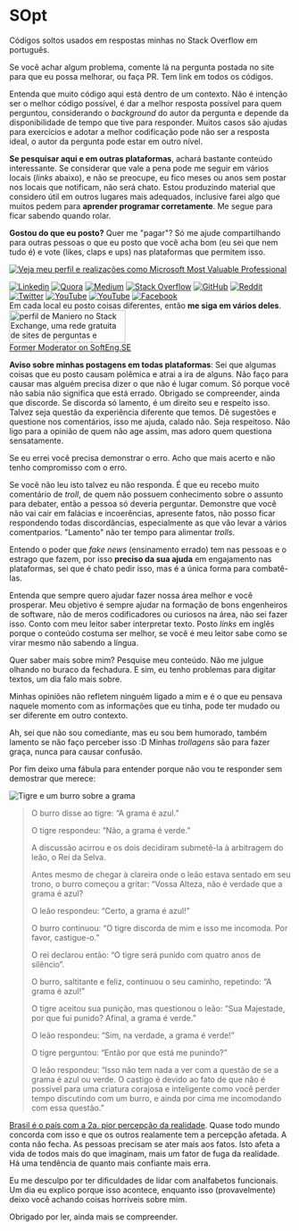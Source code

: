 # SOpt
Códigos soltos usados em respostas minhas no Stack Overflow em português.

Se você achar algum problema, comente lá na pergunta postada no site para que eu possa melhorar, ou faça PR. Tem link em todos os códigos.

Entenda que muito código aqui está dentro de um contexto. Não é intenção ser o melhor código possível, é dar a melhor resposta possível para quem perguntou, considerando o *background* do autor da pergunta e depende da disponibilidade de tempo que tive para responder. Muitos casos são ajudas para exercícios e adotar a melhor codificação pode não ser a resposta ideal, o autor da pergunta pode estar em outro nível.

**Se pesquisar aqui e em outras plataformas**, achará bastante conteúdo interessante. Se considerar que vale a pena pode me seguir em vários locais (*links* abaixo), e não se preocupe, eu fico meses ou anos sem postar nos locais que notificam, não será chato. Estou produzindo material que considero útil em outros lugares mais adequados, inclusive farei algo que muitos pedem para **aprender programar corretamente**. Me segue para ficar sabendo quando rolar.

**Gostou do que eu posto?** Quer me "pagar"? Só me ajude compartilhando para outras pessoas o que eu posto que você acha bom (eu sei que nem tudo é) e vote (likes, claps e ups) nas plataformas que permitem isso.

<a href="https://mvp.microsoft.com/pt-br/PublicProfile/5002397"><img src="https://i.stack.imgur.com/Pxtyu.png" alt="Veja meu perfil e realizações como Microsoft Most Valuable Professional"></a>

<a href="https://www.linkedin.com/in/maniero/"><img src="https://i.stack.imgur.com/xuK85.png" alt="Linkedin"></a>
<a href="https://pt.quora.com/profile/Antonio-Maniero"><img src="https://i.stack.imgur.com/yTbv3.png" alt="Quora"></a>
<a href="https://medium.com/@devraiz"><img src="https://i.stack.imgur.com/XEJUq.png" alt="Medium"></a>
<a href="https://pt.stackoverflow.com/users/101/maniero?tab=profile"><img src="https://i.stack.imgur.com/26l2Y.png" alt="Stack Overflow"></a>
<a href="https://github.com/maniero"><img src="https://i.stack.imgur.com/a2v1f.png" alt="GitHub"></a>
<a href="https://www.reddit.com/user/bigown_/"><img src="https://i.stack.imgur.com/OJNTc.png" alt="Reddit"></a>
<a href="https://twitter.com/manieromvp"><img src="https://i.stack.imgur.com/eAnZ3.png" alt="Twitter"></a>
<a href="https://www.instagram.com/antoniomaniero/"><img src="https://i.stack.imgur.com/eVVU9.png" alt="YouTube"></a>
<a href="https://www.youtube.com/channel/UC5YAwQ1c11r_XPEnPw5B1dg"><img src="https://i.stack.imgur.com/LSc5f.png" alt="YouTube"></a>
<a href="https://www.facebook.com/antonio.maniero.junior"><img src="https://i.stack.imgur.com/IUTRa.png" alt="Facebook"></a>  
Em cada local eu posto coisas diferentes, então **me siga em vários deles**.
<a href="https://stackexchange.com/users/77792">  
<img src="https://stackexchange.com/users/flair/77792.png" width="208" height="58" alt="perfil de Maniero no Stack Exchange, uma rede gratuita de sites de perguntas e respostas orientadas &#224; comunidade" title="perfil de Maniero no Stack Exchange, uma rede gratuita de sites de perguntas e respostas orientadas &#224; comunidade"></a>  
[Former Moderator on SoftEng.SE][1]

**Aviso sobre minhas postagens em todas plataformas**: Sei que algumas coisas que eu posto causam polêmica e atrai a ira de alguns. Não faço para causar mas alguém precisa dizer o que não é lugar comum. Só porque você não sabia não significa que está errado. Obrigado se compreender, ainda que discorde. Se discorda só lamento, é um direito seu e respeito isso. Talvez seja questão da experiência diferente que temos. Dê sugestões e questione nos comentários, isso me ajuda, calado não. Seja respeitoso. Não ligo para a opinião de quem não age assim, mas adoro quem questiona sensatamente.

Se eu errei você precisa demonstrar o erro. Acho que mais acerto e não tenho compromisso com o erro.

Se você não leu isto talvez eu não responda. É que eu recebo muito comentário de *troll*, de quem não possuem conhecimento sobre o assunto para debater, então a pessoa só deveria perguntar. Demonstre que você não vai cair em falácias e incoerências, apresente fatos, não posso ficar respondendo todas discordâncias, especialmente as que vão levar a vários comentparios. "Lamento" não ter tempo para alimentar *trolls*.

Entendo o poder que *fake news* (ensinamento errado) tem nas pessoas e o estrago que fazem, por isso **preciso da sua ajuda** em engajamento nas plataformas, sei que é chato pedir isso, mas é a única forma para combatê-las.

Entenda que sempre quero ajudar fazer nossa área melhor e você prosperar. Meu objetivo é sempre ajudar na formação de bons engenheiros de software, não de meros codificadores ou curiosos na área, não sei fazer isso. Conto com meu leitor saber interpretar texto. Posto *links* em inglês porque o conteúdo costuma ser melhor, se você é meu leitor sabe como se virar mesmo não sabendo a língua.

Quer saber mais sobre mim? Pesquise meu conteúdo. Não me julgue olhando no buraco da fechadura. E sim, eu tenho problemas para digitar textos, um dia falo mais sobre.

Minhas opiniões não refletem ninguém ligado a mim e é o que eu pensava naquele momento com as informações que eu tinha, pode ter mudado ou ser diferente em outro contexto.

Ah, sei que não sou comediante, mas eu sou bem humorado, também lamento se não faço perceber isso :D Minhas *trollagens* são para fazer graça, nunca para causar confusão.

Por fim deixo uma fábula para entender porque não vou te responder sem demostrar que merece:

![Tigre e um burro sobre a grama](https://i.stack.imgur.com/nA4ZW.png)

> O burro disse ao tigre: “A grama é azul.”
> 
> O tigre respondeu: “Não, a grama é verde.”
> 
> A discussão acirrou e os dois decidiram submetê-la à arbitragem do leão, o Rei da Selva.
> 
> Antes mesmo de chegar à clareira onde o leão estava sentado em seu trono, o burro começou a gritar: “Vossa Alteza, não é verdade que a grama é azul?
> 
> O leão respondeu: “Certo, a grama é azul!”
> 
> O burro continuou: “O tigre discorda de mim e isso me incomoda. Por favor, castigue-o.”
> 
> O rei declarou então: “O tigre será punido com quatro anos de silêncio”.
> 
> O burro, saltitante e feliz, continuou o seu caminho, repetindo: “A grama é azul!”
> 
> O tigre aceitou sua punição, mas questionou o leão: “Sua Majestade, por que fui punido? Afinal, a grama é verde.”
> 
> O leão respondeu: “Sim, na verdade, a grama é verde!”
> 
> O tigre perguntou: “Então por que está me punindo?”
> 
> O leão respondeu: “Isso não tem nada a ver com a questão de se a grama é azul ou verde. O castigo é devido ao fato de que não é possível para uma criatura corajosa e inteligente como você perder tempo discutindo com um burro, e ainda por cima me incomodando com essa questão.”

[Brasil é o país com a 2a. pior percepção da realidade][2]. Quase todo mundo concorda com isso e que os outros realamente tem a percepção afetada. A conta não fecha. As pessoas precisam se ater mais aos fatos. Isto afeta a vida de todos mais do que imaginam, mais um fator de fuga da realidade. Há uma tendência de quanto mais confiante mais erra.

Eu me desculpo por ter dificuldades de lidar com analfabetos funcionais. Um dia eu explico porque isso acontece, enquanto isso (provavelmente) deixo você achando coisas horríveis sobre mim.

Obrigado por ler, ainda mais se compreender.


  [1]: https://softwareengineering.stackexchange.com/users/389/bigown
  [2]: https://www.dw.com/pt-br/brasil-%C3%A9-2%C2%BA-pa%C3%ADs-com-pior-no%C3%A7%C3%A3o-da-pr%C3%B3pria-realidade/a-41682142
